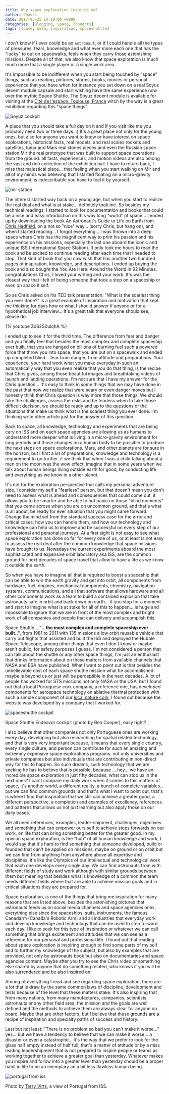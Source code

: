 ```yaml
---
title: Why space exploration inspires me?
author: Chaves
date: 2017-03-25 14:10:00 +0800
categories: [Blogging, Space, Thoughts]
tags: [space, nasa, inspiration, spaceshuttle]
---
```


I don't know if I ever could be an `astronaut`, or if I could handle all the types of pressures, fears, knowledge and what ever more each one that has the "lucky" to out on spacewalks, feels when they carry those astonishing missions. Despite all of that, we also know that space exploration is much much more that a single player or a single work area.

It's impossible to be indifferent when you start being touched by "space" things, such as reading, pictures, stories, books, movies or personal experience that you have when for instance you set down on a real Soyuz decent module capsule and start wishing have the same experience now over the mythic Space Shuttle. The Soyuz decent module is available for visiting at the [Cité de l'espace, Toulouse, France](http://www.cite-espace.com/) witch by the way is a great exhibition regarding this "space things".

![Soyuz cockpit](/assets/img/posts/soyuz_1.jpeg)

A place that you should take a full day on it and if you visit like me you probably need two or three days. :) It's a great place not only for the young ones, but also for anyone you want to know or have interest on space explorations, historical facts, real models, and real scales rockets and satellites, lunar and Mars real stones pieces and even the Russian space station Mir the real prototype that was built to support space operations from the ground. all facts, experiences, and motion videos are also among the vast and rich collection of the exhibition hall. I have to return back, I miss that majestical place... that feeling when you start walking on Mir and all of my minds was believing that I started floating on a micro-gravity environment, is indescribable you have to feel it by yourself.

![mir station](/assets/img/posts/mir_1.jpeg)

The interest started way back on a young age, but when you start to realize the real deal and what is at stake... definitely took me. So besides my technical readings, I started to look for documentation and books that could be a nice and easy introduction on this way long "world" of space... I ended up by downloading the book An Astronaut's Guide to Life on Earth from [Chris Hadfield](https://www.linkedin.com/in/chris-hadfield-03263019/), on a not so "nice" way... (sorry Chris, but hang on), and when I started reading... I forgot everything... I was thrown into a deep space where Chris has the magnificent way to print his passion and his experience on his missions, especially the last one aboard the iconic and unique ISS (International Space Station). It only took me hours to read the book and be excited to continue reading after each time that I needed to stop. That kind of book that you now wish that has another two hundred pages of inspiration, knowledge, and descriptions. I ended up buying the book and also bought the You Are Here: Around the World in 92 Minutes. congratulations Chris, I loved your writing and your work. It's was the closest way that I felt of being someone that took a step on a spaceship or even on space it self.

So as Chris asked on his TED talk presentation: "What is the scariest thing you ever done?" is a great example of inspiration and motivation that kept me thinking for days how or what I should answer if anyone or for a hypothetical job interview... It's a great talk that everyone should see, please do.

{% youtube Zo62S0ulqhA %}

I ended up to see it for the third time. The difference from fear and danger and you finally feel that besides the most complex and complete spaceship ever built, that you are hanged on billions of burning fuel such a powered force that throw you into space, that you are out on s spacewalk and ended up completed blind... fear from danger, from attitude and preparations. Your experience, your hard work what you make everyday in such an automatically way that you even realize that you do that thing, is the recipe that Chris gives, among those beautiful images and breathtaking videos of launch and landing operations. I'm not sure that I have my answer for the Chris question... It's easy to think in some things that we may have done in the past that now we realize that were scary or even danger moves but I honestly think that Chris question is way more that those things. We should take the challenges, assess the risks and be fearless when to take those difficult decision, we should be ready and up to the questions or the situations that make us think what is the scariest thing you ever done. I'm thinking write other article just for the answer of this question.

Back to space, all knowledge, technology and experiments that are being cary on ISS and on each space agencies are allowing us as humans to understand more deeper what is living in a micro-gravity environment for long periods and those changes on a human body to be possible to produce the next steps on space explorations. Mars, and other planets are for sure in the horizon, but I first a lot of preparations, knowledge and technology is a requirement to go further. if we think that when I was a child talking about a men on the moon was the wow effect, imagine that in some years when we talk about human beings living outside earth for good, by conducting life and everything as we know in a other planet.

It's not for the exploration perspective that calls my personal adventure side, I consider my self a "fearless" person, but that doesn't mean you don't need to assess what is ahead and consequences that could come out, it allows you to be smarter and be able to not panic on those "blind moments" that you come across when you are on uncommon ground, and that's what is all about, be ready for ever situation that you might came forward. Change the mind set from the standard success case for the error and critical cases, how you can handle them, and how our technology and knowledge can help us to improve and be successful on every step of our professional and personal journeys. At a first sight is not easy to see what space exploration has done so far for every one of us, or at least is not easy to assess the real deal after the common knowledge that space missions have brought to us. Nowadays the current experiments aboard the most sophisticated and expensive orbit laboratory aka ISS, are the common ground for next decades of space travel that allow to have a life as we know it outside the earth.

So when you have to imagine all that is required to boost a spaceship that can be able to win the earth gravity and get into orbit, all components from hardware, fuel, engines, mechanical components, chemistry, navigation systems, communications, and all that software that allows hardware and all other components work as a team to build a contained explosion that take astronauts safe in orbit and back down on earth... if you stop for a moment and start to imagine what is at stake for all of this to happen... is huge and impossible to ignore that we are in front of the most complex and bright work of all companies and people that can delivery and accomplish this.

Space Shuttle... **"...the most complex and complete spaceship ever built.."**, from 1981 to 2011 with 135 missions a low orbit reusable vehicle that carry out flights that assisted and built the ISS and deployed the Hubble Space Telescope, among other things that even I don't know or maybe aren't public, for safety purposes I guess. I'm not considered a person that can talk about the shuttle or any other space things, I'm just an enthusiast that drinks information about on these matters from available channels that NASA and ESA have published. What I want to point out is that besides the unbelievable cost of each space shuttle mission what he accomplished maybe is beyond us or just will be perceptible in the next decades. A lot of people has worked for STS missions not only NASA or the USA, but I found out that a local Portuguese cork company, a reference one, has developed components for aerospace technology on ablative thermal protection with such a simple component of our [local nature cork](http://www.amorimcorkcomposites.com/en/materials-applications/aerospace/), I found out because the website was developed by a company that I worked for.

![spaceshuttle cockpit](/assets/img/posts/shuttle_2.png)

Space Shuttle Endeavor cockpit (photo by Ben Cooper), easy right?

I also believe that other companies not only Portuguese ones are working every day, developing but also researching for spatial related technology, and that is very very important because, it means that every single country, every single culture, and person can contribute for such an amazing and extremely expensive space explorations programs. not only universities and private companies but also individuals that are contributing in non-direct way for this to happen. So such dreams, such technology that we are seeking he has to believe that is possible, because ... hey... we have an incredible space exploration in just fifty decades, what can stop us in the next ones? I can't compare my daily work when it comes to this matters of space, it's another world, a different reality, a bunch of complete variables... but we can find common grounds, and that's what I want to point out, that's is where I find that inspiration that we still can achieve a greater good, a different perspective, a completion and examples of excellency, references and patterns that allows us not just learning but also apply those on our daily bases.

We all need references, examples, leader-shipment, challenges, objectives and something that can empower ours self to achieve steps forwards on our work, on life that can bring something better for the greater good. In my opinion space exploration, is the "hub" of all human knowledge and work, I would say that it's hard to find something that someone developed, build or founded that can't be applied on missions, maybe on ground or on orbit but we can find from anything from anywhere above all expertise and disciplines, it's like the Olympics of our intellectual and technological work that each one develops every single day. We can find astronauts from with different fields of study and work although with similar grounds between them but meaning that besides what is knowledge of a common the team needs different fields where that are able to achieve mission goals and in critical situations they are prepared for.

Space exploration, is one of the things that bring me inspiration for many reasons that are listed above, besides the astonishing pictures that astronauts feeds us on social media channels and space agencies ones, everything else since the spaceships, suits, instruments, the famous Canadarm (Canada's Robotic Arm) and all industries that everyday work and develop knowledge and technology that can be used to step forward each day. I like to seek for this type of inspiration or whatever we can call something that brings excitement and attitudes that we can see as a reference for our personal and professional life. I found out that reading about space exploration is inspiring enough to find some parts of my self and to further my knowledge of the subject, but also by examples that are provided, not only by astronauts book but also on documentaries and space agencies content. Maybe after you try to see the Chris video or something else shared by anyone that do something related, who knows if you will be also surrendered and be also inspired on.

Among of everything I read and see regarding space exploration, there are a lot that is draw by the same common laws of discipline, development and tests because of the level that these matters stake. It's also inspiring that from many nations, from many manufactures, companies, scientists, astronauts or any other field area, the mission and the goals are well defined and the methods to achieve them are always clear for anyone on board. Maybe that are other factors, but I believe that these grounds are a recipe of inspiration and specialty paths of success and history.

Last but not least: "There is no problem so bad you can't make it worse..." yes... but we have a tendency to believe that we can make it worse... a disaster or even a catastrophe... it's the way that we prefer to look for the glass half empty instead of half full, that's a matter of attitude or by a miss leading leadershipment that is not prepared to inspire people or teams as working together to achieve a greater goal than yesterday. Whatever makes you inspire and follow into a greater level than yesterday should be a proper habit in life to be an exemplary an a bit less flawless human being.

![portugal from iss](/assets/img/posts/portugal_iss.jpeg)

Photo by [Terry Virts](https://twitter.com/AstroTerry), a view of Portugal from ISS.